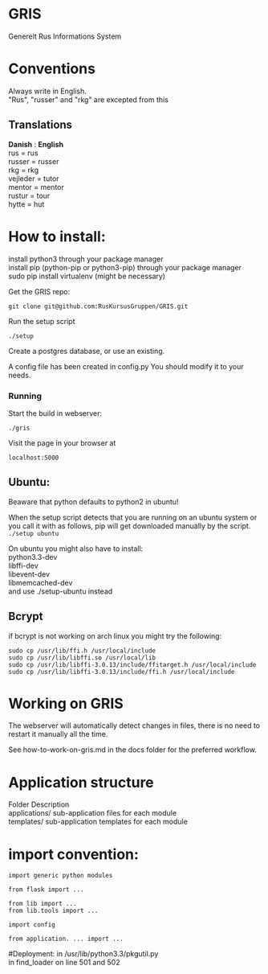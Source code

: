 GRIS
====

Generelt Rus Informations System

# Conventions  
Always write in English.  
"Rus", "russer" and "rkg" are excepted from this  

## Translations
**Danish** : **English**  
rus      = rus  
russer   = russer  
rkg      = rkg  
vejleder = tutor  
mentor   = mentor  
rustur   = tour  
hytte    = hut  


# How to install:
install python3 through your package manager  
install pip (python-pip or python3-pip) through your package manager  
sudo pip install virtualenv (might be necessary)  

Get the GRIS repo:
```
git clone git@github.com:RusKursusGruppen/GRIS.git
```

Run the setup script
```
./setup
```

Create a postgres database, or use an existing.

A config file has been created in config.py
You should modify it to your needs.



### Running
Start the build in webserver:
```
./gris
```

Visit the page in your browser at
```
localhost:5000
```

## Ubuntu:
Beaware that python defaults to python2 in ubuntu!

When the setup script detects that you are running on an ubuntu system or you
call it with as follows, pip will get downloaded manually by the script.
```./setup ubuntu```


On ubuntu you might also have to install:  
python3.3-dev  
libffi-dev  
libevent-dev  
libmemcached-dev  
and use ./setup-ubuntu instead  

## Bcrypt
if bcrypt is not working on arch linux you might try the following:
```
sudo cp /usr/lib/ffi.h /usr/local/include
sudo cp /usr/lib/libffi.so /usr/local/lib
sudo cp /usr/lib/libffi-3.0.13/include/ffitarget.h /usr/local/include
sudo cp /usr/lib/libffi-3.0.13/include/ffi.h /usr/local/include
```

# Working on GRIS
The webserver will automatically detect changes in files, there is no need to restart it manually all the time.

See how-to-work-on-gris.md in the docs folder for the preferred workflow.  

# Application structure
Folder                      Description  
applications/               sub-application files for each module  
templates/<application>     sub-application templates for each module  


# import convention:
```
import generic python modules

from flask import ...

from lib import ...
from lib.tools import ...

import config

from application. ... import ...
```


#Deployment:
in /usr/lib/python3.3/pkgutil.py  
in find_loader on line 501 and 502  
